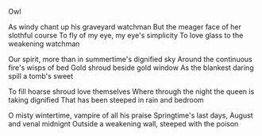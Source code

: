 Owl

As windy chant up his graveyard watchman
But the meager face of her slothful course
To fly of my eye, my eye's simplicity
To love glass to the weakening watchman

Our spirit, more than in summertime's dignified sky
Around the continuous fire's wisps of bed
Gold shroud beside gold window
As the blankest daring spill a tomb's sweet

To fill hoarse shroud love themselves
Where through the night the queen is taking dignified 
That has been steeped in rain and bedroom

O misty wintertime, vampire of all his praise
Springtime's last days, August and venal midnignt
Outside a weakening wall, steeped with the poison
